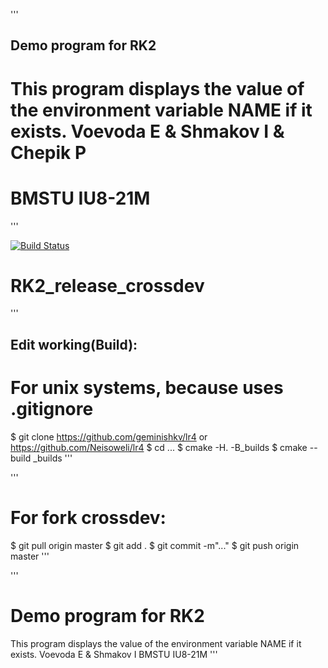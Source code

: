 '''
##  Demo program for RK2

# This program displays the value of the environment variable NAME if it exists. Voevoda E & Shmakov I & Chepik P

# BMSTU IU8-21M
'''

[![Build Status](https://travis-ci.org/geminishkv/lr4.svg?branch=master)](https://travis-ci.org/geminishkv/lr4)

# RK2_release_crossdev
'''
##  Edit working(Build):
#    For unix systems, because uses .gitignore 
$ git clone https://github.com/geminishkv/lr4 or https://github.com/Neisoweli/lr4
$ cd ...
$ cmake -H. -B_builds
$ cmake --build _builds
'''

'''
#     For fork crossdev:
$ git pull origin master
$ git add .
$ git commit -m"..."
$ git push origin master
'''

'''
# Demo program for RK2
This program displays the value of the environment variable NAME if it exists.
Voevoda E & Shmakov I
BMSTU IU8-21M
'''
